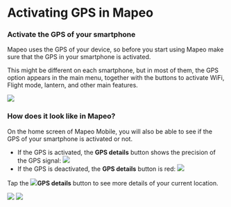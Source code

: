 # Activating GPS in Mapeo

### Activate the GPS of your smartphone

Mapeo uses the GPS of your device, so before you start using Mapeo make sure that the GPS in your smartphone is activated.

This might be different on each smartphone, but in most of them, the GPS option appears in the main menu, together with the buttons to activate WiFi, Flight mode, lantern, and other main features.

![](<../../.gitbook/assets/Activate GPS of your device>)

### How does it look like in Mapeo?

On the home screen of Mapeo Mobile, you will also be able to see if the GPS of your smartphone is activated or not.

* If the GPS is activated, the **GPS details** button shows the precision of the GPS signal: ![](<../../.gitbook/assets/GPS button activated>)
* If the GPS is deactivated, the **GPS details** button is red: ![](<../../.gitbook/assets/GPS button deactivated>)

Tap the ![](<../../.gitbook/assets/GPS button activated>)**GPS details** button to see more details of your current location.

![](<../../.gitbook/assets/Home screen - GPS button.jpg>)  ![](<../../.gitbook/assets/GPS details screen.jpg>)



